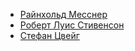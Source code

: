 * [Райнхольд Месснер](Райнхольд%20Месснер)
* [Роберт Луис Стивенсон](Роберт%20Луис%20Стивенсон)
* [Стефан Цвейг](Стефан%20Цвейг)